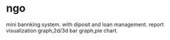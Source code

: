 # ngo
mini bannking system. with diposit and loan management. report visualization graph,2d/3d bar graph,pie chart.
